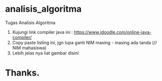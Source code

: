 # analisis_algoritma

Tugas Analisis Algoritma

1. Kujungi link compiler java ini : https://www.jdoodle.com/online-java-compiler/
2. Copy paste listing ini, jgn lupa ganti NIM masing - masing ada tanda (// NIM mahasiswa)
3. Lebih jelas nya liat gambar disini
# Thanks.
